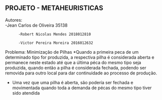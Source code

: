 ## PROJETO - METAHEURISTICAS

Autores:  
          -Jean Carlos de Oliveira 35138 

          -Robert Nicolas Mendes 2018012810 

          -Victor Pereira Moreira 2016012632
          
Problema: Minimização de Pilhas
*Quando a primeira peca de um determinado tipo for produzida, a respectiva pilha é
considerada aberta e permanece neste estado até que a última péca do mesmo tipo seja
produzida, quando então a pilha é considerada fechada, podendo ser removida para outro
local para dar continuidade ao processo de produção.

* Uma vez que uma pilha é aberta, são podería ser fechada e movimentada quando toda a
demanda de pécas do mesmo tipo tiver sido atendida
